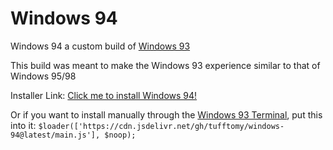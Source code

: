 # Windows 94
Windows 94 a custom build of [Windows 93](http://www.windows93.net)

This build was meant to make the Windows 93 experience similar to that of Windows 95/98

Installer Link: [Click me to install Windows 94!](http://www.windows93.net/#!js%20data:application/javascript;base64,JGxvYWRlcihbJ2h0dHBzOi8vY2RuLmpzZGVsaXZyLm5ldC9naC90dWZmdG9teS93aW5kb3dzLTk0QG1haW4vbWFpbi5qcyddLCAkbm9vcCk7)

Or if you want to install manually through the [Windows 93 Terminal](http://www.windows93.net/#!terminal), put this into it: `$loader(['https://cdn.jsdelivr.net/gh/tufftomy/windows-94@latest/main.js'], $noop);`

